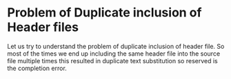 # Problem of Duplicate inclusion of Header files

Let us try to understand the problem of duplicate inclusion of header file. So most of the times we end up including the same header file into the source file multiple times this resulted in duplicate text substitution so reserved is the completion error.
